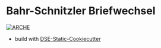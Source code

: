 # Bahr-Schnitzler Briefwechsel

[![ARCHE](https://github.com/acdh-oeaw/bahr-static/actions/workflows/arche.yml/badge.svg)](https://github.com/acdh-oeaw/bahr-static/actions/workflows/arche.yml)

* build with [DSE-Static-Cookiecutter](https://github.com/acdh-oeaw/dse-static-cookiecutter)
